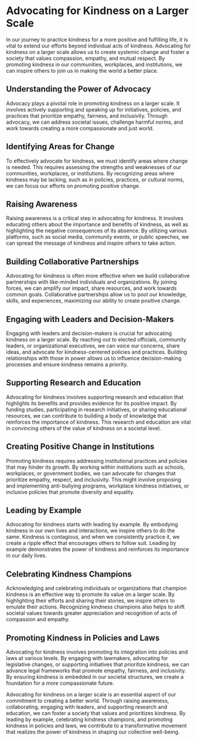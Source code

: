 Advocating for Kindness on a Larger Scale
====================================================

In our journey to practice kindness for a more positive and fulfilling life, it is vital to extend our efforts beyond individual acts of kindness. Advocating for kindness on a larger scale allows us to create systemic change and foster a society that values compassion, empathy, and mutual respect. By promoting kindness in our communities, workplaces, and institutions, we can inspire others to join us in making the world a better place.

**Understanding the Power of Advocacy**
---------------------------------------

Advocacy plays a pivotal role in promoting kindness on a larger scale. It involves actively supporting and speaking up for initiatives, policies, and practices that prioritize empathy, fairness, and inclusivity. Through advocacy, we can address societal issues, challenge harmful norms, and work towards creating a more compassionate and just world.

**Identifying Areas for Change**
--------------------------------

To effectively advocate for kindness, we must identify areas where change is needed. This requires assessing the strengths and weaknesses of our communities, workplaces, or institutions. By recognizing areas where kindness may be lacking, such as in policies, practices, or cultural norms, we can focus our efforts on promoting positive change.

**Raising Awareness**
---------------------

Raising awareness is a critical step in advocating for kindness. It involves educating others about the importance and benefits of kindness, as well as highlighting the negative consequences of its absence. By utilizing various platforms, such as social media, community events, or public speeches, we can spread the message of kindness and inspire others to take action.

**Building Collaborative Partnerships**
---------------------------------------

Advocating for kindness is often more effective when we build collaborative partnerships with like-minded individuals and organizations. By joining forces, we can amplify our impact, share resources, and work towards common goals. Collaborative partnerships allow us to pool our knowledge, skills, and experiences, maximizing our ability to create positive change.

**Engaging with Leaders and Decision-Makers**
---------------------------------------------

Engaging with leaders and decision-makers is crucial for advocating kindness on a larger scale. By reaching out to elected officials, community leaders, or organizational executives, we can voice our concerns, share ideas, and advocate for kindness-centered policies and practices. Building relationships with those in power allows us to influence decision-making processes and ensure kindness remains a priority.

**Supporting Research and Education**
-------------------------------------

Advocating for kindness involves supporting research and education that highlights its benefits and provides evidence for its positive impact. By funding studies, participating in research initiatives, or sharing educational resources, we can contribute to building a body of knowledge that reinforces the importance of kindness. This research and education are vital in convincing others of the value of kindness on a societal level.

**Creating Positive Change in Institutions**
--------------------------------------------

Promoting kindness requires addressing institutional practices and policies that may hinder its growth. By working within institutions such as schools, workplaces, or government bodies, we can advocate for changes that prioritize empathy, respect, and inclusivity. This might involve proposing and implementing anti-bullying programs, workplace kindness initiatives, or inclusive policies that promote diversity and equality.

**Leading by Example**
----------------------

Advocating for kindness starts with leading by example. By embodying kindness in our own lives and interactions, we inspire others to do the same. Kindness is contagious, and when we consistently practice it, we create a ripple effect that encourages others to follow suit. Leading by example demonstrates the power of kindness and reinforces its importance in our daily lives.

**Celebrating Kindness Champions**
----------------------------------

Acknowledging and celebrating individuals or organizations that champion kindness is an effective way to promote its value on a larger scale. By highlighting their efforts and sharing their stories, we inspire others to emulate their actions. Recognizing kindness champions also helps to shift societal values towards greater appreciation and recognition of acts of compassion and empathy.

**Promoting Kindness in Policies and Laws**
-------------------------------------------

Advocating for kindness involves promoting its integration into policies and laws at various levels. By engaging with lawmakers, advocating for legislative changes, or supporting initiatives that prioritize kindness, we can advance legal frameworks that promote empathy, fairness, and inclusivity. By ensuring kindness is embedded in our societal structures, we create a foundation for a more compassionate future.

Advocating for kindness on a larger scale is an essential aspect of our commitment to creating a better world. Through raising awareness, collaborating, engaging with leaders, and supporting research and education, we can foster a society that values and prioritizes kindness. By leading by example, celebrating kindness champions, and promoting kindness in policies and laws, we contribute to a transformative movement that realizes the power of kindness in shaping our collective well-being.
